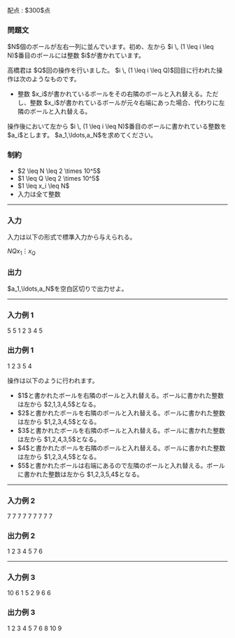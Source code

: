 
<div>

<span>

<span>

<p>
配点 : $300$点
</p>

<div>

<section>

### **問題文**

<p>
$N$個のボールが左右一列に並んでいます。初め、左から $i \, (1 \leq i \leq N)$番目のボールには整数 $i$が書かれています。  
</p>

<p>
高橋君は $Q$回の操作を行いました。 $i \, (1 \leq i \leq Q)$回目に行われた操作は次のようなものです。
</p>

<ul>

<li>
整数 $x_i$が書かれているボールをその右隣のボールと入れ替える。ただし、整数 $x_i$が書かれているボールが元々右端にあった場合、代わりに左隣のボールと入れ替える。
</li>

</ul>

<p>
操作後において左から $i \, (1 \leq i \leq N)$番目のボールに書かれている整数を $a_i$とします。 $a_1,\ldots,a_N$を求めてください。
</p>

</section>

</div>

<div>

<section>

### **制約**

<ul>

<li>
$2 \leq N \leq 2 \times 10^5$
</li>

<li>
$1 \leq Q \leq 2 \times 10^5$
</li>

<li>
$1 \leq x_i \leq N$
</li>

<li>
入力は全て整数
</li>

</ul>

</section>

</div>

---

<div>

<div>

<section>

### **入力**

<p>
入力は以下の形式で標準入力から与えられる。
</p>

<div>

$N$$Q$$x_1$$\vdots$$x_Q$
</div>

</section>

</div>

<div>

<section>

### **出力**

<p>
$a_1,\ldots,a_N$を空白区切りで出力せよ。
</p>

</section>

</div>

</div>

---

<div>

<section>

### **入力例 1**

<div>

5 5
1
2
3
4
5

</div>

</section>

</div>

<div>

<section>

### **出力例 1**

<div>

1 2 3 5 4

</div>

<p>
操作は以下のように行われます。  
</p>

<ul>

<li>
$1$と書かれたボールを右隣のボールと入れ替える。ボールに書かれた整数は左から $2,1,3,4,5$となる。
</li>

<li>
$2$と書かれたボールを右隣のボールと入れ替える。ボールに書かれた整数は左から $1,2,3,4,5$となる。
</li>

<li>
$3$と書かれたボールを右隣のボールと入れ替える。ボールに書かれた整数は左から $1,2,4,3,5$となる。
</li>

<li>
$4$と書かれたボールを右隣のボールと入れ替える。ボールに書かれた整数は左から $1,2,3,4,5$となる。
</li>

<li>
$5$と書かれたボールは右端にあるので左隣のボールと入れ替える。ボールに書かれた整数は左から $1,2,3,5,4$となる。
</li>

</ul>

</section>

</div>

---

<div>

<section>

### **入力例 2**

<div>

7 7
7
7
7
7
7
7
7

</div>

</section>

</div>

<div>

<section>

### **出力例 2**

<div>

1 2 3 4 5 7 6

</div>

</section>

</div>

---

<div>

<section>

### **入力例 3**

<div>

10 6
1
5
2
9
6
6

</div>

</section>

</div>

<div>

<section>

### **出力例 3**

<div>

1 2 3 4 5 7 6 8 10 9

</div>

</section>

</div>

</span>

</span>

</div>

